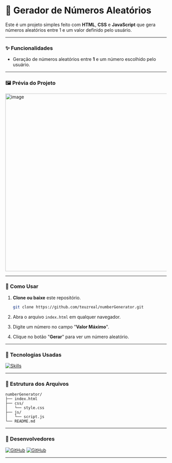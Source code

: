 # 🎲 Gerador de Números Aleatórios

Este é um projeto simples feito com **HTML**, **CSS** e **JavaScript** que gera números aleatórios entre 1 e um valor definido pelo usuário.

---

### ✨ Funcionalidades

- Geração de números aleatórios entre **1** e um número escolhido pelo usuário.

---

### 🖼️ Prévia do Projeto

<img width="532" height="556" alt="image" src="https://github.com/user-attachments/assets/c6441f88-0d68-45e7-a8d0-14c41d447a58" />

---

### 🚀 Como Usar

1. **Clone ou baixe** este repositório.
   
   ```bash
   git clone https://github.com/teuzreal/numberGenerator.git
3. Abra o arquivo `index.html` em qualquer navegador.
4. Digite um número no campo "**Valor Máximo**".
5. Clique no botão "**Gerar**" para ver um número aleatório.

---

### 🧠 Tecnologias Usadas

[![Skills](https://skillicons.dev/icons?i=html,css,js)](https://skillicons.dev)

---

### 📂 Estrutura dos Arquivos

```
numberGenerator/
├── index.html
├── css/
│   └── style.css
├── js/
│   └── script.js
└── README.md
```
---

### 👥️ Desenvolvedores

[![GitHub](https://img.shields.io/badge/Matheus%20C.-000000.svg?style=for-the-badge&logo=github&logoColor=white)](https://github.com/teuzreal)
[![GitHub](https://img.shields.io/badge/A.%20Marcílio-000000.svg?style=for-the-badge&logo=github&logoColor=white)](https://github.com/Neguin05)

---
